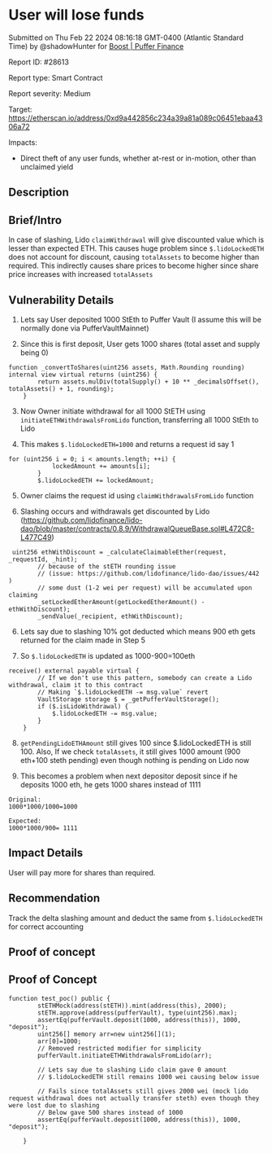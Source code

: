 
# User will lose funds

Submitted on Thu Feb 22 2024 08:16:18 GMT-0400 (Atlantic Standard Time) by @shadowHunter for [Boost | Puffer Finance](https://immunefi.com/bounty/pufferfinance-boost/)

Report ID: #28613

Report type: Smart Contract

Report severity: Medium

Target: https://etherscan.io/address/0xd9a442856c234a39a81a089c06451ebaa4306a72

Impacts:
- Direct theft of any user funds, whether at-rest or in-motion, other than unclaimed yield

## Description
## Brief/Intro
In case of slashing, Lido `claimWithdrawal` will give discounted value which is lesser than expected ETH. This causes huge problem since `$.lidoLockedETH` does not account for discount, causing `totalAssets` to become higher than required.
This indirectly causes share prices to become higher since share price increases with increased `totalAssets`

## Vulnerability Details
1. Lets say User deposited 1000 StEth to Puffer Vault (I assume this will be normally done via PufferVaultMainnet)

2. Since this is first deposit, User gets 1000 shares (total asset and supply being 0)

```
function _convertToShares(uint256 assets, Math.Rounding rounding) internal view virtual returns (uint256) {
        return assets.mulDiv(totalSupply() + 10 ** _decimalsOffset(), totalAssets() + 1, rounding);
    }
```

3. Now Owner initiate withdrawal for all 1000 StETH using `initiateETHWithdrawalsFromLido` function, transferring all 1000 StEth to Lido

4. This makes `$.lidoLockedETH=1000` and returns a request id say 1

```
for (uint256 i = 0; i < amounts.length; ++i) {
            lockedAmount += amounts[i];
        }
        $.lidoLockedETH += lockedAmount;
```

5. Owner claims the request id using `claimWithdrawalsFromLido` function

6. Slashing occurs and withdrawals get discounted by Lido (https://github.com/lidofinance/lido-dao/blob/master/contracts/0.8.9/WithdrawalQueueBase.sol#L472C8-L477C49)

```
 uint256 ethWithDiscount = _calculateClaimableEther(request, _requestId, _hint);
        // because of the stETH rounding issue
        // (issue: https://github.com/lidofinance/lido-dao/issues/442 )
        // some dust (1-2 wei per request) will be accumulated upon claiming
        _setLockedEtherAmount(getLockedEtherAmount() - ethWithDiscount);
        _sendValue(_recipient, ethWithDiscount);
```

6. Lets say due to slashing 10% got deducted which means 900 eth gets returned for the claim made in Step 5

7. So `$.lidoLockedETH` is updated as 1000-900=100eth

```
receive() external payable virtual {
        // If we don't use this pattern, somebody can create a Lido withdrawal, claim it to this contract
        // Making `$.lidoLockedETH -= msg.value` revert
        VaultStorage storage $ = _getPufferVaultStorage();
        if ($.isLidoWithdrawal) {
            $.lidoLockedETH -= msg.value;
        }
    }
```

8. `getPendingLidoETHAmount` still gives 100 since $.lidoLockedETH is still 100. Also, If we check `totalAssets`, it still gives 1000 amount (900 eth+100 steth pending) even though nothing is pending on Lido now

9. This becomes a problem when next depositor deposit since if he deposits 1000 eth, he gets 1000 shares instead of 1111

```
Original:
1000*1000/1000=1000

Expected:
1000*1000/900= 1111
``` 

## Impact Details
User will pay more for shares than required. 

## Recommendation
Track the delta slashing amount and deduct the same from `$.lidoLockedETH` for correct accounting

        
## Proof of concept
## Proof of Concept

```
function test_poc() public {
        stETHMock(address(stETH)).mint(address(this), 2000);
        stETH.approve(address(pufferVault), type(uint256).max);
		assertEq(pufferVault.deposit(1000, address(this)), 1000, "deposit");
		uint256[] memory arr=new uint256[](1);
		arr[0]=1000;
		// Removed restricted modifier for simplicity
		pufferVault.initiateETHWithdrawalsFromLido(arr);
		
		// Lets say due to slashing Lido claim gave 0 amount
		// $.lidoLockedETH still remains 1000 wei causing below issue
		
		// Fails since totalAssets still gives 2000 wei (mock lido request withdrawal does not actually transfer steth) even though they were lost due to slashing
		// Below gave 500 shares instead of 1000
		assertEq(pufferVault.deposit(1000, address(this)), 1000, "deposit");

    }
```